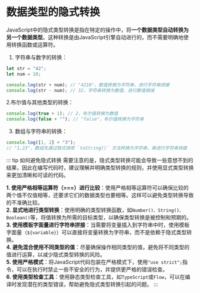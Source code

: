 # 数据类型的隐式转换

JavaScript中的隐式类型转换是指在特定的操作中，将**一个数据类型自动转换为另一个数据类型**。这种转换是由JavaScript引擎自动进行的，而不需要明确地使用转换函数或运算符。


1. 字符串与数字的转换：

``` js
let str = "42";
let num = 10;

console.log(str + num); // "4210"，数值转换为字符串，进行字符串拼接
console.log(str - num); // 32，字符串转换为数值，进行数值相减
```

2.布尔值与其他类型的转换：

``` js
console.log(true + 1); // 2，布尔值转换为数值
console.log(false + ""); // "false"，布尔值转换为字符串
```

3. 数组与字符串的转换：

``` js
console.log([1, 2] + "3"); 
// "1,23"，数组先通过隐式调用 `toString()` 方法转换为字符串，再进行字符串拼接
```
::: tip 如何避免隐式转换
需要注意的是，隐式类型转换可能会导致一些意想不到的结果，因此在编写代码时，建议理解并明确类型转换的规则，并使用显式类型转换来更加清晰和可读的代码。

**1. 使用严格相等运算符（===）进行比较**：使用严格相等运算符可以确保比较的两个值不仅值相等，还要求它们的数据类型也要相等。这样可以避免类型转换导致的不准确比较。  
**2. 显式地进行类型转换**：使用明确的类型转换函数，如`Number()、String()、Boolean()`等，将值转换为所需的目标类型，以确保类型转换是被控制和预期的。  
**3. 使用模板字面量进行字符串拼接**：当需要将变量插入到字符串中时，使用模板字面量（`${variable}`）可以直接将变量转换为字符串，而不是依赖于隐式类型转换。  
**4. 避免混合使用不同类型的值**：尽量确保操作相同类型的值，避免将不同类型的值进行运算，以减少隐式类型转换的风险。  
**5. 使用严格模式**：将JavaScript代码包装在严格模式下，使用`"use strict";`指令，可以在执行时禁止一些不安全的行为，并提供更严格的错误检查。  
**6. 使用类型检查工具**：使用静态类型检查工具，如`TypeScript`或`Flow`，可以在编译时发现潜在的类型错误，帮助避免隐式类型转换引起的问题。 
:::

